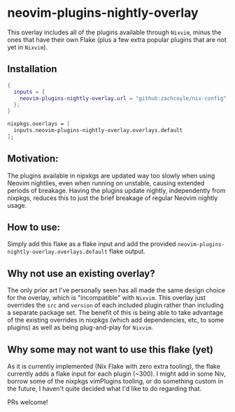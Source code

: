 # neovim-plugins-nightly-overlay

This overlay includes all of the plugins available through `Nixvim`, minus the ones that have their own Flake (plus a few extra popular plugins that are not yet in `Nixvim`).

## Installation

```nix
{
  inputs = {
    neovim-plugins-nightly-overlay.url = "github:zachcoyle/nix-config";
  };
}
```

```nix
nixpkgs.overlays = [
  inputs.neovim-plugins-nightly-overlay.overlays.default
];
```

## Motivation:

The plugins available in nipxkgs are updated way too slowly when using Neovim nightlies, even when running on unstable, causing extended periods of breakage. Having the plugins update nightly, independently from nixpkgs, reduces this to just the brief breakage of regular Neovim nightly usage.

## How to use:

Simply add this flake as a flake input and add the provided `neovim-plugins-nightly-overlay.overlays.default` flake output.

## Why not use an existing overlay?

The only prior art I've personally seen has all made the same design choice for the overlay, which is "incompatible" with `Nixvim`. This overlay just overrides the `src` and `version` of each included plugin rather than including a separate package set.  The benefit of this is being able to take advantage of the existing overrides in nixpkgs (which add dependencies, etc, to some plugins) as well as being plug-and-play for `Nixvim`.

## Why some may not want to use this flake (yet)

As it is currently implemented (Nix Flake with zero extra tooling), the flake currently adds a flake input for each plugin (~300). I might add in some Niv, borrow some of the nixpkgs vimPlugins tooling, or do something custom in the future, I haven't quite decided what I'd like to do regarding that.

PRs welcome!

